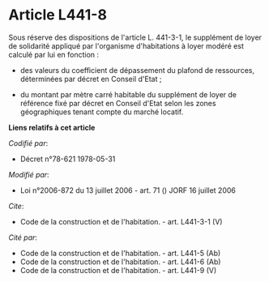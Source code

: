 # Article L441-8

Sous réserve des dispositions de l'article L. 441-3-1, le supplément de loyer de solidarité appliqué par l'organisme
d'habitations à loyer modéré est calculé par lui en fonction :

- des valeurs du coefficient de dépassement du plafond de ressources, déterminées par décret en Conseil d'Etat ;

- du montant par mètre carré habitable du supplément de loyer de référence fixé par décret en Conseil d'Etat selon les zones
géographiques tenant compte du marché locatif.

**Liens relatifs à cet article**

_Codifié par_:

  - Décret n°78-621 1978-05-31

_Modifié par_:

  - Loi n°2006-872 du 13 juillet 2006 - art. 71 () JORF 16 juillet 2006

_Cite_:

  - Code de la construction et de l'habitation. - art. L441-3-1 (V)

_Cité par_:

  - Code de la construction et de l'habitation. - art. L441-5 (Ab)
  - Code de la construction et de l'habitation. - art. L441-6 (Ab)
  - Code de la construction et de l'habitation. - art. L441-9 (V)
